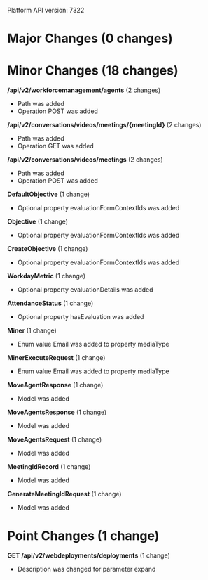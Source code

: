 Platform API version: 7322


# Major Changes (0 changes)


# Minor Changes (18 changes)

**/api/v2/workforcemanagement/agents** (2 changes)

* Path was added
* Operation POST was added

**/api/v2/conversations/videos/meetings/{meetingId}** (2 changes)

* Path was added
* Operation GET was added

**/api/v2/conversations/videos/meetings** (2 changes)

* Path was added
* Operation POST was added

**DefaultObjective** (1 change)

* Optional property evaluationFormContextIds was added

**Objective** (1 change)

* Optional property evaluationFormContextIds was added

**CreateObjective** (1 change)

* Optional property evaluationFormContextIds was added

**WorkdayMetric** (1 change)

* Optional property evaluationDetails was added

**AttendanceStatus** (1 change)

* Optional property hasEvaluation was added

**Miner** (1 change)

* Enum value Email was added to property mediaType

**MinerExecuteRequest** (1 change)

* Enum value Email was added to property mediaType

**MoveAgentResponse** (1 change)

* Model was added

**MoveAgentsResponse** (1 change)

* Model was added

**MoveAgentsRequest** (1 change)

* Model was added

**MeetingIdRecord** (1 change)

* Model was added

**GenerateMeetingIdRequest** (1 change)

* Model was added


# Point Changes (1 change)

**GET /api/v2/webdeployments/deployments** (1 change)

* Description was changed for parameter expand

